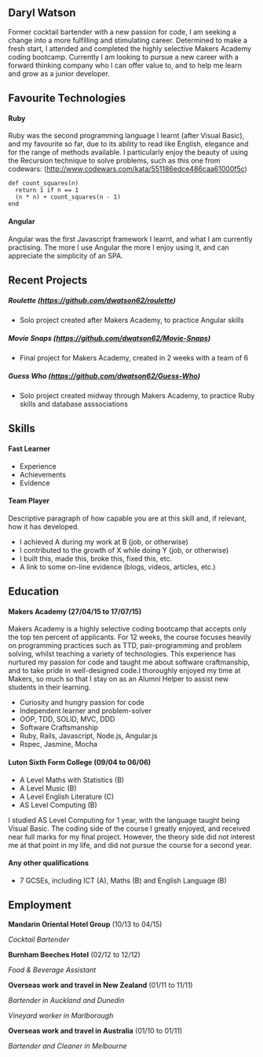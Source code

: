 ## Daryl Watson

Former cocktail bartender with a new passion for code, I am seeking a change into a more fulfilling and stimulating career. Determined to make a fresh start, I attended and completed the highly selective Makers Academy coding bootcamp. Currently I am looking to pursue a new career with a forward thinking company who I can offer value to, and to help me learn and grow as a junior developer.

## Favourite Technologies

#### Ruby

Ruby was the second programming language I learnt (after Visual Basic), and my favourite so far, due to its ability to read like English, elegance and for the range of methods available. I particularly enjoy the beauty of using the Recursion technique to solve problems, such as this one from codewars: (http://www.codewars.com/kata/551186edce486caa61000f5c)

~~~
def count_squares(n)
  return 1 if n == 1
  (n * n) + count_squares(n - 1)
end
~~~

#### Angular

Angular was the first Javascript framework I learnt, and what I am currently practising. The more I use Angular the more I enjoy using it, and can appreciate the simplicity of an SPA.

## Recent Projects

##### Roulette (https://github.com/dwatson62/roulette)

- Solo project created after Makers Academy, to practice Angular skills

##### Movie Snaps (https://github.com/dwatson62/Movie-Snaps)

- Final project for Makers Academy, created in 2 weeks with a team of 6

##### Guess Who (https://github.com/dwatson62/Guess-Who)

- Solo project created midway through Makers Academy, to practice Ruby skills and database asssociations

## Skills

#### Fast Learner

- Experience
- Achievements
- Evidence

#### Team Player

Descriptive paragraph of how capable you are at this skill and, if relevant, how it has developed.

- I achieved A during my work at B (job, or otherwise)
- I contributed to the growth of X while doing Y (job, or otherwise)
- I built this, made this, broke this, fixed this, etc.
- A link to some on-line evidence (blogs, videos, articles, etc.)

## Education

#### Makers Academy (27/04/15 to 17/07/15)

Makers Academy is a highly selective coding bootcamp that accepts only the top ten percent of applicants. For 12 weeks, the course focuses heavily on programming practices such as TTD, pair-programming and problem solving, whilst teaching a variety of technologies. This experience has nurtured my passion for code and taught me about software craftmanship, and to take pride in well-designed code.I thoroughly enjoyed my time at Makers, so much so that I stay on as an Alumni Helper to assist new students in their learning.

- Curiosity and hungry passion for code
- Independent learner and problem-solver
- OOP, TDD, SOLID, MVC, DDD
- Software Craftsmanship
- Ruby, Rails, Javascript, Node.js, Angular.js
- Rspec, Jasmine, Mocha

#### Luton Sixth Form College (09/04 to 06/06)

- A Level Maths with Statistics (B)
- A Level Music (B)
- A Level English Literature (C)
- AS Level Computing (B)

I studied AS Level Computing for 1 year, with the language taught being Visual Basic. The coding side of the course I greatly enjoyed, and received near full marks for my final project. However, the theory side did not interest me at that point in my life, and did not pursue the course for a second year.

#### Any other qualifications

- 7 GCSEs, including ICT (A), Maths (B) and English Language (B)

## Employment

**Mandarin Oriental Hotel Group** (10/13 to 04/15) 

*Cocktail Bartender*  

**Burnham Beeches Hotel** (02/12 to 12/12)   

*Food & Beverage Assistant*  

**Overseas work and travel in New Zealand** (01/11 to 11/11)

*Bartender in Auckland and Dunedin*

*Vineyard worker in Marlborough*

**Overseas work and travel in Australia** (01/10 to 01/11)

*Bartender and Cleaner in Melbourne*
